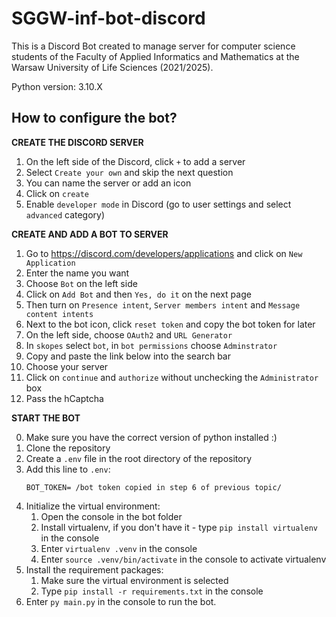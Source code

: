 # SGGW-inf-bot-discord

This is a Discord Bot created to manage server for computer science students of the Faculty of Applied Informatics
and Mathematics at the Warsaw University of Life Sciences (2021/2025).

Python version: 3.10.X

## How to configure the bot?

**CREATE THE DISCORD SERVER**

1. On the left side of the Discord, click `+` to add a server
2. Select `Create your own` and skip the next question
3. You can name the server or add an icon
4. Click on `create`
5. Enable `developer mode` in Discord (go to user settings and select `advanced` category)

**CREATE AND ADD A BOT TO SERVER**

1. Go to https://discord.com/developers/applications and click on `New Application`
2. Enter the name you want
3. Choose `Bot` on the left side
4. Click on `Add Bot` and then `Yes, do it` on the next page
5. Then turn on `Presence intent`, `Server members intent` and `Message content intents`
6. Next to the bot icon, click `reset token` and copy the bot token for later
7. On the left side, choose `OAuth2` and `URL Generator`
8. In `skopes` select `bot`, in `bot permissions` choose `Adminstrator`
9. Copy and paste the link below into the search bar
10. Choose your server
11. Click on `continue` and `authorize` without unchecking the `Administrator` box
12. Pass the hCaptcha

**START THE BOT**

0. Make sure you have the correct version of python installed :)
1. Clone the repository
2. Create a `.env` file in the root directory of the repository 
3. Add this line to `.env`:
   ```
   BOT_TOKEN= /bot token copied in step 6 of previous topic/
   ```
4. Initialize the virtual environment:
    1. Open the console in the bot folder
    2. Install virtualenv, if you don't have it - type `pip install virtualenv` in the console
    3. Enter `virtualenv .venv` in the console
    4. Enter `source .venv/bin/activate` in the console to activate virtualenv
5. Install the requirement packages:
    1. Make sure the virtual environment is selected
    2. Type `pip install -r requirements.txt` in the console
6. Enter `py main.py` in the console to run the bot.
